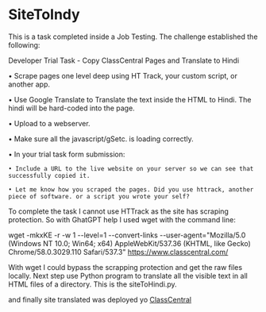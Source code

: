 # SiteToIndy

This is a task completed inside a Job Testing. The challenge established the following:


Developer Trial Task - Copy ClassCentral Pages and Translate to Hindi 

• Scrape pages one level deep using HT Track, your custom script, or another app. 

• Use Google Translate to Translate the text inside the HTML to Hindi. The hindi will be hard-coded into the page.

• Upload to a webserver. 

• Make sure all the javascript/gSetc. is loading correctly.

• In your trial task form submission:

 	• Include a URL to the live website on your server so we can see that successfully copied it.

 	• Let me know how you scraped the pages. Did you use httrack, another piece of software. or a script you wrote your self? 


To complete the task I cannot use HTTrack as the site has scraping protection. So with GhatGPT help I used wget with the command line:

wget -mkxKE -r -w 1 --level=1 --convert-links --user-agent="Mozilla/5.0 (Windows NT 10.0; Win64; x64) AppleWebKit/537.36 (KHTML, like Gecko) Chrome/58.0.3029.110 Safari/537.3"  https://www.classcentral.com/

With wget I could bypass the scrapping protection and get the raw files locally. Next step use Python program to translate all the visible text in all HTML files of a directory. This is the siteToHindi.py.

and finally site translated was deployed yo [ClassCentral](https://github.com/VladT-Tempest/classcentral)


